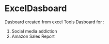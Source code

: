 # ExcelDasboard
Dasboard created from excel Tools
Dasboard for :
1. Social media addiction
2. Amazon Sales Report
